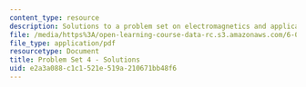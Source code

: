 ```yaml
---
content_type: resource
description: Solutions to a problem set on electromagnetics and applications.
file: /media/https%3A/open-learning-course-data-rc.s3.amazonaws.com/6-013-electromagnetics-and-applications-fall-2005/e2a3a088c1c1521e519a210671bb48f6_ps4_solution.pdf
file_type: application/pdf
resourcetype: Document
title: Problem Set 4 - Solutions
uid: e2a3a088-c1c1-521e-519a-210671bb48f6
---
```

